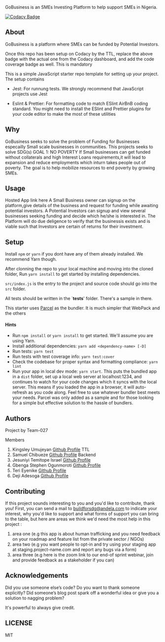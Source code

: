 GoBusiness is an SMEs Investing Platform to help support SMEs in Nigeria.

[![Codacy Badge](https://api.codacy.com/project/badge/Grade/6d8cbed49a214b8aaf9718bd47e2cb0f)](https://app.codacy.com/gh/BuildForSDG/GoBusiness?utm_source=github.com&utm_medium=referral&utm_content=BuildForSDG/GoBusiness&utm_campaign=Badge_Grade_Settings)



## About

GoBusiness is a platform where SMEs can be funded by Potential Investors. 

Once this repo has been setup on Codacy by the TTL, replace the above badge with the actual one from the Codacy dashboard, and add the code coverage badge as well. This is mandatory

This is a simple JavaScript starter repo template for setting up your project. The setup contains

- Jest: For runnung tests. We strongly recommend that JavaScript projects use Jest

- Eslint & Prettier: For formatting code to match ESlint AirBnB coding standard. You might need to install the ESlint and Prettier plugins for your code editor to make the most of these utilities

## Why
GoBusiness seeks to solve the problem of Funding for Businesses especailly Small scale businesses in communities.
This projects seeks to solve SDG(s) GOAL 1: NO POVERTY
If Small businesses can get funded without collaterals and high Interest Loans requirements,it will lead to expansion and reduce employments which inturn takes people out of poverty.
The goal is to help mobilize resources to end poverty by growing SMEs.

## Usage
 Hosted App link <a>here</a>
 A Small Business owner can signup on the platform,give details of the business and request for funding while awaiting potential investors.
 A Potential Investors can signup and view several businesses seeking funding and decide which he/she is interested in.
 The Platform will do due deligence to verify that the businessis exists and is viable such that Investors are certain of returns for their investment.


## Setup

Install `npm` or `yarn` if you dont have any of them already installed. We recommend Yarn though.

After clonning the repo to your local machine and moving into the cloned folder, Run `yarn install` to get started by installing dependencies. 

`src/index.js` is the entry to the project and source code should go into the `src` folder.

All tests should be written in the `__tests__' folder. There's a sample in there.

This starter uses [Parcel](https://parceljs.org/getting_started.html) as the bundler. It is much simpler that WebPack and the others

#### Hints

- Run `npm install` or `yarn install` to get started. We'll assume you are using Yarn.
- Install additional dependencies: `yarn add <dependency-name> [-D]`
- Run tests: `yarn test`
- Run tests with test coverage info: `yarn test:cover`
- Check the codebase for proper syntax and formatting compliance: `yarn lint`
- Run your app in local dev mode: `yarn start`. This puts the bundled app in a `dist` folder, set up a local web server at localhost:1234, and continues to watch for your code changes which it syncs with the local server. This means if you loaded the app in a browser, it will auto-refresh as you code along. Feel free to use whatever bundler best meets your needs. Parcel was only added as a sample and for those looking for a simple but effective solution to the hassle of bundlers. 

## Authors
Project by Team-027

Members
1. Kingsley Umujeyan                <a href="https://github.com/kuicpet">Github Profile</a>  TTL
2. Samuel Chibueze                  <a href="https://github.com/sechibueze">Github Profile</a> Backend
3. Jesuniyi Temitope Israel         <a href="https://github.com/temitope-israel">Github Profile</a>
4. Gbenga Stephen Ogunmoroti        <a href="https://github.com/oracleman200 ">Github Profile</a>
4. Teri Eyenike                     <a href="https://github.com/terieyenike">Github Profile</a>
5. Deji Adesoga                     <a href="https://github.com/desoga10">Github Profile</a>



## Contributing
If this project sounds interesting to you and you'd like to contribute, thank you!
First, you can send a mail to buildforsdg@andela.com to indicate your interest, why you'd like to support and what forms of support you can bring to the table, but here are areas we think we'd need the most help in this project :
1.  area one (e.g this app is about human trafficking and you need feedback on your roadmap and feature list from the private sector / NGOs)
2.  area two (e.g you want people to opt-in and try using your staging app at staging.project-name.com and report any bugs via a form)
3.  area three (e.g here is the zoom link to our end-of sprint webinar, join and provide feedback as a stakeholder if you can)

## Acknowledgements

Did you use someone else’s code?
Do you want to thank someone explicitly?
Did someone’s blog post spark off a wonderful idea or give you a solution to nagging problem?

It's powerful to always give credit.

## LICENSE
MIT

